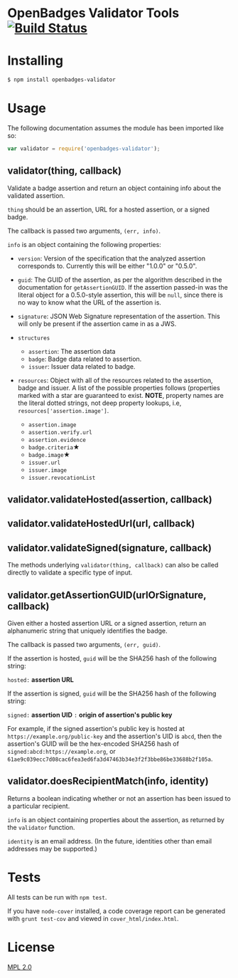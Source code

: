 # OpenBadges Validator Tools [![Build Status](https://secure.travis-ci.org/mozilla/openbadges-validator.png?branch=master)](http://travis-ci.org/mozilla/openbadges-validator)

# Installing

```bash
$ npm install openbadges-validator
```

# Usage

The following documentation assumes the module has been imported
like so:

```javascript
var validator = require('openbadges-validator');
```

## validator(thing, callback)

Validate a badge assertion and return an object containing info about
the validated assertion.

`thing` should be an assertion, URL for a hosted assertion, or a signed badge.

The callback is passed two arguments, `(err, info)`.

`info` is an object containing the following properties:

- `version`: Version of the specification that the analyzed assertion
  corresponds to. Currently this will be either "1.0.0" or "0.5.0".

- `guid`: The GUID of the assertion, as per the algorithm described in
  the documentation for `getAssertionGUID`. If the assertion passed-in
  was the literal object for a 0.5.0-style assertion, this will be
  `null`, since there is no way to know what the URL of the assertion
  is.

- `signature`: JSON Web Signature representation of the assertion. This
  will only be present if the assertion came in as a JWS.

- `structures`
  - `assertion`: The assertion data
  - `badge`: Badge data related to assertion.
  - `issuer`: Issuer data related to badge.

- `resources`: Object with all of the resources related to the
  assertion, badge and issuer. A list of the possible properties follows
  (properties marked with a star are guaranteed to exist. **NOTE**,
  property names are the literal dotted strings, not deep property
  lookups, i.e, `resources['assertion.image']`.
  - `assertion.image`
  - `assertion.verify.url`
  - `assertion.evidence`
  - `badge.criteria`★
  - `badge.image`★
  - `issuer.url`
  - `issuer.image`
  - `issuer.revocationList`

## validator.validateHosted(assertion, callback)
## validator.validateHostedUrl(url, callback)
## validator.validateSigned(signature, callback)

The methods underlying `validator(thing, callback)` can also be called
directly to validate a specific type of input. 

## validator.getAssertionGUID(urlOrSignature, callback)

Given either a hosted assertion URL or a signed assertion,
return an alphanumeric string that uniquely identifies the badge.

The callback is passed two arguments, `(err, guid)`.

If the assertion is hosted, `guid` will be the SHA256 hash of the following 
string:

`hosted:` **assertion URL**

If the assertion is signed, `guid` will be the SHA256 hash of the following
string:

`signed:` **assertion UID** `:` **origin of assertion's public key**

For example, if the signed assertion's public key is hosted at
`https://example.org/public-key` and the assertion's UID is `abcd`, then
the assertion's GUID will be the hex-encoded SHA256 hash of
`signed:abcd:https://example.org`, or
`61ae9c039ecc7d08cac6fea3ed6fa3d47463b34e3f2f3bbe86be33688b2f105a`.

## validator.doesRecipientMatch(info, identity)

Returns a boolean indicating whether or not an assertion has
been issued to a particular recipient.

`info` is an object containing properties about the assertion, as returned
by the `validator` function.

`identity` is an email address. (In the future, identities other than
email addresses may be supported.)

# Tests

All tests can be run with `npm test`.

If you have `node-cover` installed, a code coverage report can be generated
with `grunt test-cov` and viewed in `cover_html/index.html`.

# License

[MPL 2.0](http://www.mozilla.org/MPL/2.0/)
